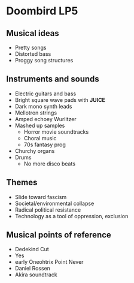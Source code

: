 # Doombird LP5

## Musical ideas
* Pretty songs
* Distorted bass
* Proggy song structures

## Instruments and sounds
* Electric guitars and bass
* Bright square wave pads with **JUICE**
* Dark mono synth leads
* Mellotron strings
* Amped echoey Wurlitzer
* Mashed up samples
  * Horror movie soundtracks
  * Choral music
  * 70s fantasy prog
* Churchy organs
* Drums
  * No more disco beats

## Themes
* Slide toward fascism
* Societal/environmental collapse
* Radical political resistance
* Technology as a tool of oppression, exclusion

## Musical points of reference
* Dedekind Cut
* Yes
* early Oneohtrix Point Never
* Daniel Rossen
* Akira soundtrack
